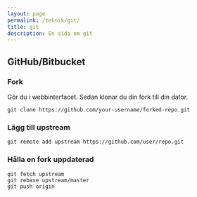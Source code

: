 ```yaml
---
layout: page
permalink: /teknik/git/
title: git
description: En sida om git
---
```


## GitHub/Bitbucket

### Fork

Gör du i webbinterfacet. Sedan klonar du din fork till din dator.

```shell
git clone https://github.com/your-username/forked-repo.git
```

### Lägg till upstream

```shell
git remote add upstream https://github.com/user/repo.git
```

### Hålla en fork uppdaterad

```shell
git fetch upstream
git rebase upstream/master
git push origin
```
